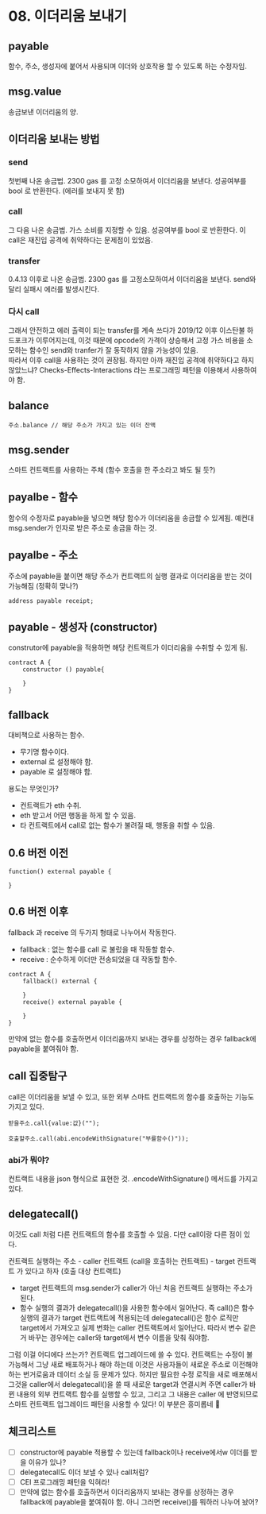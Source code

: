 # 08. 이더리움 보내기

## payable

함수, 주소, 생성자에 붙어서 사용되며 이더와 상호작용 할 수 있도록 하는 수정자임.

## msg.value

송금보낸 이더리움의 양.

## 이더리움 보내는 방법

### send

첫번째 나온 송금법. 2300 gas 를 고정 소모하여서 이더리움을 보낸다. 성공여부를 bool 로 반환한다. (에러를 보내지 못 함)

### call

그 다음 나온 송금법. 가스 소비를 지정할 수 있음. 성공여부를 bool 로 반환한다. 이 call은 재진입 공격에 취약하다는 문제점이 있었음.

### transfer

0.4.13 이후로 나온 송금법. 2300 gas 를 고정소모하여서 이더리움을 보낸다. send와 달리 실패시 에러를 발생시킨다.

### 다시 call

그래서 안전하고 에러 출력이 되는 transfer를 계속 쓰다가 2019/12 이후 이스탄불 하드포크가 이루어지는데, 이것 때문에 opcode의 가격이 상승해서 고정 가스 비용을 소모하는 함수인 send와 tranfer가 잘 동작하지 않을 가능성이 있음.  
따라서 이후 call을 사용하는 것이 권장됨. 하지만 아까 재진입 공격에 취약하다고 하지 않았느냐?
Checks-Effects-Interactions 라는 프로그래밍 패턴을 이용해서 사용하여야 함.

## balance

```
주소.balance // 해당 주소가 가지고 있는 이더 잔액
```

## msg.sender

스마트 컨트랙트를 사용하는 주체 (함수 호출을 한 주소라고 봐도 될 듯?)

## payalbe - 함수

함수의 수정자로 payable을 넣으면 해당 함수가 이더리움을 송금할 수 있게됨. 예컨대 msg.sender가 인자로 받은 주소로 송금을 하는 것.

## payalbe - 주소

주소에 payable을 붙이면 해당 주소가 컨트랙트의 실행 결과로 이더리움을 받는 것이 가능해짐 (정확히 맞나?)

```
address payable receipt;
```

## payable - 생성자 (constructor)

construtor에 payable을 적용하면 해당 컨트랙트가 이더리움을 수취할 수 있게 됨.

```
contract A {
    constructor () payable{

    }
}
```

## fallback

대비책으로 사용하는 함수.

- 무기명 함수이다.
- external 로 설정해야 함.
- payable 로 설정해야 함.

용도는 무엇인가?

- 컨트랙트가 eth 수취.
- eth 받고서 어떤 행동을 하게 할 수 있음.
- 타 컨트랙트에서 call로 없는 함수가 불려질 때, 행동을 취할 수 있음.

## **0.6 버전 이전**

```
function() external payable {

}
```

## **0.6 버전 이후**

fallback 과 receive 의 두가지 형태로 나누어서 작동한다.

- fallback : 없는 함수를 call 로 불렀을 때 작동할 함수.
- receive : 순수하게 이더만 전송되었을 대 작동할 함수.

```
contract A {
    fallback() external {

    }
    receive() external payable {

    }
}
```

만약에 없는 함수를 호출하면서 이더리움까지 보내는 경우를 상정하는 경우 fallback에 payable을 붙여줘야 함.

## call 집중탐구

call은 이더리움을 보낼 수 있고, 또한 외부 스마트 컨트랙트의 함수를 호출하는 기능도 가지고 있다.

```
받을주소.call{value:값}("");
```

```
호출할주소.call(abi.encodeWithSignature("부를함수()"));
```

### abi가 뭐야?

컨트랙트 내용을 json 형식으로 표현한 것. .encodeWithSignature() 메서드를 가지고 있다.

## delegatecall()

이것도 call 처럼 다른 컨트랙트의 함수를 호출할 수 있음. 다만 call이랑 다른 점이 있다.

컨트랙트 실행하는 주소 - caller 컨트랙트 (call을 호출하는 컨트랙트) - target 컨트랙트 가 있다고 하자 (호출 대상 컨트랙트)

- target 컨트랙트의 msg.sender가 caller가 아닌 처음 컨트랙트 실행하는 주소가 된다.
- 함수 실행의 결과가 delegatecall()을 사용한 함수에서 일어난다. 즉 call()은 함수 실행의 결과가 target 컨트랙트에 적용되는데 delegatecall()은 함수 로직만 target에서 가져오고 실제 변화는 caller 컨트랙트에서 일어난다. 따라서 변수 같은거 바꾸는 경우에는 caller와 target에서 변수 이름을 맞춰 줘야함.

그럼 이걸 어디에다 쓰는가? 컨트랙트 업그레이드에 쓸 수 있다. 컨트랙트는 수정이 불가능해서 그냥 새로 배포하거나 해야 하는데 이것은 사용자들이 새로운 주소로 이전해야하는 번거로움과 데이터 소실 등 문제가 있다. 하지만 필요한 수정 로직을 새로 배포해서 그것을 caller에서 delegatecall()을 쓸 때 새로운 target과 연결시켜 주면 caller가 바뀐 내용의 외부 컨트랙트 함수를 실행할 수 있고, 그리고 그 내용은 caller 에 반영되므로 스마트 컨트랙트 업그레이드 패턴을 사용할 수 있다! 이 부분은 흥미롭네 🥸

## 체크리스트

- [ ] constructor에 payable 적용할 수 있는데 fallback이나 receive에서w 이더를 받을 이유가 있나?
- [ ] delegatecall도 이더 보낼 수 있나 call처럼?
- [ ] CEI 프로그래밍 패턴을 익혀라!
- [ ] 만약에 없는 함수를 호출하면서 이더리움까지 보내는 경우를 상정하는 경우 fallback에 payable을 붙여줘야 함. 아니 그러면 receive()를 뭐하러 나누어 놨어?
